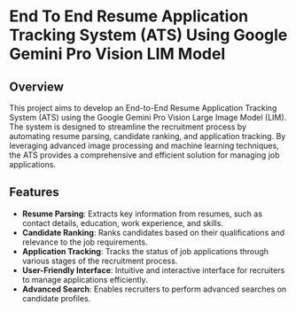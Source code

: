 # End To End Resume Application Tracking System (ATS) Using Google Gemini Pro Vision LIM Model

## Overview

This project aims to develop an End-to-End Resume Application Tracking System (ATS) using the Google Gemini Pro Vision Large Image Model (LIM). The system is designed to streamline the recruitment process by automating resume parsing, candidate ranking, and application tracking. By leveraging advanced image processing and machine learning techniques, the ATS provides a comprehensive and efficient solution for managing job applications.

## Features

- **Resume Parsing**: Extracts key information from resumes, such as contact details, education, work experience, and skills.
- **Candidate Ranking**: Ranks candidates based on their qualifications and relevance to the job requirements.
- **Application Tracking**: Tracks the status of job applications through various stages of the recruitment process.
- **User-Friendly Interface**: Intuitive and interactive interface for recruiters to manage applications efficiently.
- **Advanced Search**: Enables recruiters to perform advanced searches on candidate profiles.
